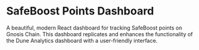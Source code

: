 # SafeBoost Points Dashboard

A beautiful, modern React dashboard for tracking SafeBoost points on Gnosis Chain. This dashboard replicates and enhances the functionality of the Dune Analytics dashboard with a user-friendly interface.

